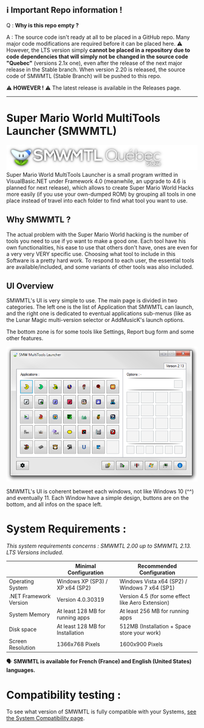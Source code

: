 ## ℹ️ **Important Repo information !**
Q : **Why is this repo empty ?**

A : The source code isn't ready at all to be placed in a GitHub repo. Many major code modifications are required before it can be placed here.
:warning: However, the LTS version simply **cannot be placed in a repository** **due to code dependencies that will simply not be changed in the source code "Quebec"** (versions 2.1x one), even after the release of the next major release in the Stable branch. When version 2.20 is released, the source code of SMWMTL (Stable Branch) will be pushed to this repo.

⚠️ **HOWEVER !** ⚠️ The latest release is available in the Releases page.

---

# Super Mario World MultiTools Launcher (SMWMTL)
![AppBranding](https://github.com/Kiki79250CoC/SMWMTL/blob/139db41eb710da966650189d9e9b685ee0f4fb07/Releases/Images/AppBrand/AppBrandLogo.png)
Super Mario World MultiTools Launcher is a small program writted in VisualBasic.NET under Framework 4.0 (meanwhile, an upgrade to 4.6 is planned for next release), which allows to create Super Mario World Hacks more easily (if you use your own-dumped ROM) by grouping all tools in one place instead of travel into each folder to find what tool you want to use.

## Why SMWMTL ?

The actual problem with the Super Mario World hacking is the number of tools you need to use if yo want to make a good one. Each tool have his own functionalities, his ease to use that others don't have, ones are even for a very very VERY specific use. Choosing what tool to include in this Software is a pretty hard work. To respond to each user, the essential tools are available/included, and some variants of other tools was also included.

## UI Overview

SMWMTL's UI is very simple to use. The main page is divided in two categories.
The left one is the list of Application that SMWMTL can launch, and the right one is dedicated to eventual applications sub-menus (like as the Lunar Magic multi-version selector or AddMusicK's launch options.

The bottom zone is for some tools like Settings, Report bug form and some other features.

![SMWMTL213](https://github.com/Kiki79250CoC/SMWMTL/blob/ec0dd14fd07084abfcfc0c6b323f05006062b711/Releases/Images/SMWMTL213.png)

SMWMTL's UI is coherent betweet each windows, not like Windows 10 (^^) and eventually 11. Each Window have a simple design, buttons are on the bottom, and all infos on the space left.

# System Requirements :
_This system requirements concerns : SMWMTL 2.00 up to SMWMTL 2.13. LTS Versions included._

|                        | Minimal Configuration            | Recommended Configuration                         |
| ---------------------- | -------------------------------- | ------------------------------------------------- |
| Operating System       | Windows XP (SP3) / XP x64 (SP2)  | Windows Vista x64 (SP2) / Windows 7 x64 (SP1)     |
| .NET Framework Version | Version 4.0.30319                | Version 4.5 (for some effect like Aero Extension) |
| System Memory          | At least 128 MB for running apps | At least 256 MB for running apps                  |
| Disk space             | At least 128 MB for Installation | 512MB (Installation + Space store your work)      |
| Screen Resolution      | 1366x768 Pixels                  | 1600x900 Pixels                                   |

🗣️ **SMWMTL is available for French (France) and English (United States) languages.**

# Compatibility testing :

To see what version of SMWMTL is fully compatible with your Systems, [see the System Compatibility page](../Stable/SystemComp.md).
